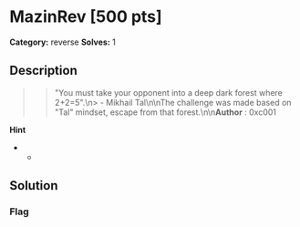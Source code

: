 # MazinRev [500 pts]

**Category:** reverse
**Solves:** 1

## Description
>> "You must take your opponent into a deep dark forest where 2+2=5".\n> - Mikhail Tal\n\nThe challenge was made based on "Tal" mindset, escape from that forest.\n\n**Author** : 0xc001

**Hint**
* -

## Solution

### Flag

